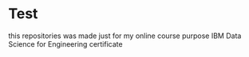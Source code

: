 # Test
this repositories was made just for my online course purpose 
IBM Data Science for Engineering certificate 
